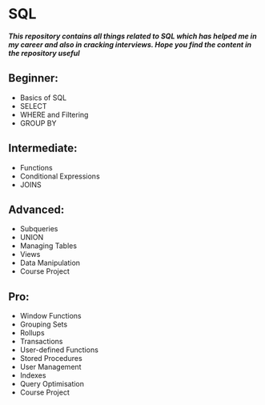# SQL 
*__This repository contains all things related to SQL which has helped me in my career and also in cracking interviews. Hope you find the content in the repository useful__*
##  Beginner:
  *	Basics of SQL
  *	SELECT
  *	WHERE and Filtering
  *	GROUP BY

##  Intermediate:
  *	Functions
  *	Conditional Expressions
  *	JOINS

##  Advanced:
  *	Subqueries
  *	UNION
  *	Managing Tables
  *	Views
  *	Data Manipulation
  *	Course Project
 
##  Pro:
  *	Window Functions
  *	Grouping Sets
  *	Rollups
  *	Transactions
  *	User-defined Functions
  *	Stored Procedures
  *	User Management
  *	Indexes
  *	Query Optimisation
  *	Course Project



